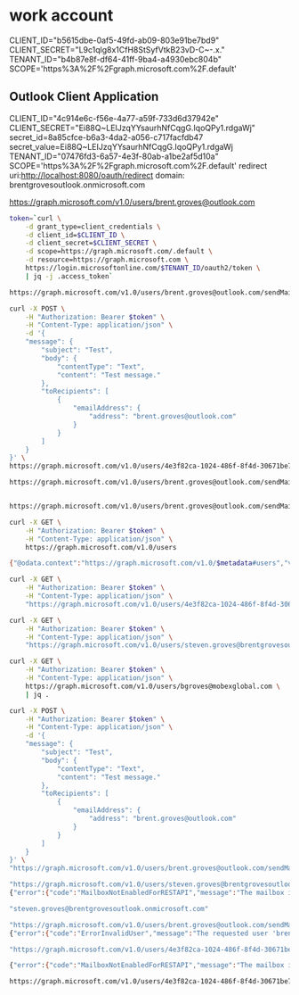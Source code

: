 # work account

CLIENT_ID="b5615dbe-0af5-49fd-ab09-803e91be7bd9"
CLIENT_SECRET="L9c1qlg8x1CfH8StSyfVtkB23vD-C~-.x."
TENANT_ID="b4b87e8f-df64-41ff-9ba4-a4930ebc804b"
SCOPE='https%3A%2F%2Fgraph.microsoft.com%2F.default'

## Outlook Client Application

CLIENT_ID="4c914e6c-f56e-4a77-a59f-733d6d37942e"
CLIENT_SECRET="Ei88Q~LEIJzqYYsaurhNfCqgG.IqoQPy1.rdgaWj"
secret_id=8a85cfce-b6a3-4da2-a056-c717facfdb47
secret_value=Ei88Q~LEIJzqYYsaurhNfCqgG.IqoQPy1.rdgaWj
TENANT_ID="07476fd3-6a57-4e3f-80ab-a1be2af5d10a"
SCOPE='https%3A%2F%2Fgraph.microsoft.com%2F.default'
redirect uri:<http://localhost:8080/oauth/redirect>
domain: brentgrovesoutlook.onmicrosoft.com


https://graph.microsoft.com/v1.0/users/brent.groves@outlook.com

```bash
token=`curl \
    -d grant_type=client_credentials \
    -d client_id=$CLIENT_ID \
    -d client_secret=$CLIENT_SECRET \
    -d scope=https://graph.microsoft.com/.default \
    -d resource=https://graph.microsoft.com \
    https://login.microsoftonline.com/$TENANT_ID/oauth2/token \
    | jq -j .access_token`

https://graph.microsoft.com/v1.0/users/brent.groves@outlook.com/sendMail

curl -X POST \
    -H "Authorization: Bearer $token" \
    -H "Content-Type: application/json" \
    -d '{ 
    "message": { 
        "subject": "Test", 
        "body": { 
            "contentType": "Text", 
            "content": "Test message." 
        }, 
        "toRecipients": [ 
            { 
                "emailAddress": { 
                    "address": "brent.groves@outlook.com" 
                } 
            } 
        ] 
    } 
}' \
https://graph.microsoft.com/v1.0/users/4e3f82ca-1024-486f-8f4d-30671be7754c/sendMail

https://graph.microsoft.com/v1.0/users/brent.groves@outlook.com/sendMail


https://graph.microsoft.com/v1.0/users/brent.groves@outlook.com/sendMail 

curl -X GET \
    -H "Authorization: Bearer $token" \
    -H "Content-Type: application/json" \
    https://graph.microsoft.com/v1.0/users 

{"@odata.context":"https://graph.microsoft.com/v1.0/$metadata#users","value":[{"businessPhones":[],"displayName":"Brent Groves","givenName":"Brent","jobTitle":null,"mail":null,"mobilePhone":null,"officeLocation":null,"preferredLanguage":"en","surname":"Groves","userPrincipalName":"brent.groves_outlook.com#EXT#@brentgrovesoutlook.onmicrosoft.com","id":"4e3f82ca-1024-486f-8f4d-30671be7754c"},{"businessPhones":["2605644868"],"displayName":"Steven Groves","givenName":"Steven","jobTitle":"marketing","mail":"brent.groves@gmail.com","mobilePhone":null,"officeLocation":null,"preferredLanguage":null,"surname":"Groves","userPrincipalName":"steven.groves@brentgrovesoutlook.onmicrosoft.com","id":"7e865adc-0be2-4cc3-be36-6b04108d1c63"}]}%  

curl -X GET \
    -H "Authorization: Bearer $token" \
    -H "Content-Type: application/json" \
    "https://graph.microsoft.com/v1.0/users/4e3f82ca-1024-486f-8f4d-30671be7754c"

curl -X GET \
    -H "Authorization: Bearer $token" \
    -H "Content-Type: application/json" \
    "https://graph.microsoft.com/v1.0/users/steven.groves@brentgrovesoutlook.onmicrosoft.com"

curl -X GET \
    -H "Authorization: Bearer $token" \
    -H "Content-Type: application/json" \
    https://graph.microsoft.com/v1.0/users/bgroves@mobexglobal.com \
    | jq .

curl -X POST \
    -H "Authorization: Bearer $token" \
    -H "Content-Type: application/json" \
    -d '{ 
    "message": { 
        "subject": "Test", 
        "body": { 
            "contentType": "Text", 
            "content": "Test message." 
        }, 
        "toRecipients": [ 
            { 
                "emailAddress": { 
                    "address": "brent.groves@outlook.com" 
                } 
            } 
        ] 
    } 
}' \
"https://graph.microsoft.com/v1.0/users/brent.groves@outlook.com/sendMail"

"https://graph.microsoft.com/v1.0/users/steven.groves@brentgrovesoutlook.onmicrosoft.com/sendMail"
{"error":{"code":"MailboxNotEnabledForRESTAPI","message":"The mailbox is either inactive, soft-deleted, or is hosted on-premise."}}% 

"steven.groves@brentgrovesoutlook.onmicrosoft.com"

"https://graph.microsoft.com/v1.0/users/brent.groves@outlook.com/sendMail"
{"error":{"code":"ErrorInvalidUser","message":"The requested user 'brent.groves@outlook.com' is invalid."}}% 

"https://graph.microsoft.com/v1.0/users/4e3f82ca-1024-486f-8f4d-30671be7754c/sendMail"

{"error":{"code":"MailboxNotEnabledForRESTAPI","message":"The mailbox is either inactive, soft-deleted, or is hosted on-premise."}}%  

https://graph.microsoft.com/v1.0/users/4e3f82ca-1024-486f-8f4d-30671be7754c/sendMail

```

